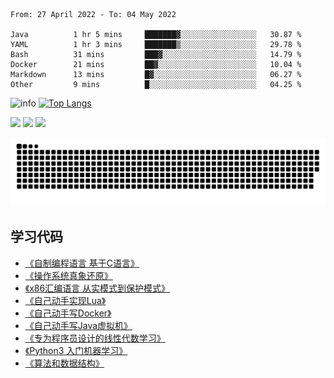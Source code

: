 <!--START_SECTION:waka-->

```text
From: 27 April 2022 - To: 04 May 2022

Java          1 hr 5 mins     ███████▓░░░░░░░░░░░░░░░░░   30.87 %
YAML          1 hr 3 mins     ███████▒░░░░░░░░░░░░░░░░░   29.78 %
Bash          31 mins         ███▓░░░░░░░░░░░░░░░░░░░░░   14.79 %
Docker        21 mins         ██▓░░░░░░░░░░░░░░░░░░░░░░   10.04 %
Markdown      13 mins         █▓░░░░░░░░░░░░░░░░░░░░░░░   06.27 %
Other         9 mins          █░░░░░░░░░░░░░░░░░░░░░░░░   04.25 %
```

<!--END_SECTION:waka-->

![info](https://github-readme-stats.vercel.app/api?username=chenlingmin&show_icons=true&count_private=true&hide=prs&theme=default_repocard)
[![Top Langs](https://github-readme-stats.vercel.app/api/top-langs/?username=chenlingmin&layout=compact)](https://github.com/anuraghazra/github-readme-stats)


[![](https://img.shields.io/badge/OS-Arch%20Linux-33aadd?style=flat-square&logo=arch-linux&logoColor=ffffff)](https://www.archlinux.org/)
[![](https://img.shields.io/badge/macOS-Hackintosh-292e33?style=flat-square&logo=apple&logoColor=ffffff)](https://www.tonymacx86.com/)
![](https://visitor-badge.glitch.me/badge?page_id=CasterWx.readme)

![](https://raw.githubusercontent.com/chenlingmin/chenlingmin/main/assets/github-contribution-grid-snake.svg)  

## 学习代码

* [《自制编程语言 基于C语言》](https://github.com/chenlingmin/sparrow)
* [《操作系统真象还原》](https://github.com/chenlingmin/os-learn)
* [《x86汇编语言 从实模式到保护模式》](https://github.com/chenlingmin/x86_assembly)
* [《自己动手实现Lua》](https://github.com/chenlingmin/luago)
* [《自己动手写Docker》](https://github.com/chenlingmin/mydocker)
* [《自己动手写Java虚拟机》](https://github.com/chenlingmin/jvmgo)
* [《专为程序员设计的线性代数学习》](https://github.com/chenlingmin/Play-with-Linear-Algebra)
* [《Python3 入门机器学习》](https://github.com/chenlingmin/python3-ml)
* [《算法和数据结构》](https://github.com/chenlingmin/algorithms)
